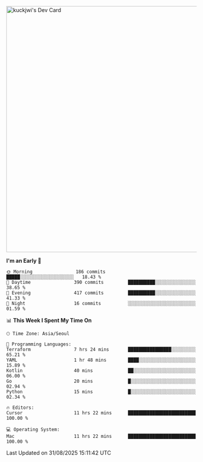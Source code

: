 <a href="https://app.daily.dev/kuckhwancho"><img src="https://api.daily.dev/devcards/v2/efef39c8028947428b3c0b486b9cd9b6.png?r=iz2&type=wide" width="652" alt="kuckjwi's Dev Card"/></a>

<!--START_SECTION:waka-->
**I'm an Early 🐤** 

```text
🌞 Morning                186 commits         █████░░░░░░░░░░░░░░░░░░░░   18.43 % 
🌆 Daytime                390 commits         ██████████░░░░░░░░░░░░░░░   38.65 % 
🌃 Evening                417 commits         ██████████░░░░░░░░░░░░░░░   41.33 % 
🌙 Night                  16 commits          ░░░░░░░░░░░░░░░░░░░░░░░░░   01.59 % 
```


📊 **This Week I Spent My Time On** 

```text
🕑︎ Time Zone: Asia/Seoul

💬 Programming Languages: 
Terraform                7 hrs 24 mins       ████████████████░░░░░░░░░   65.21 % 
YAML                     1 hr 48 mins        ████░░░░░░░░░░░░░░░░░░░░░   15.89 % 
Kotlin                   40 mins             ██░░░░░░░░░░░░░░░░░░░░░░░   06.00 % 
Go                       20 mins             █░░░░░░░░░░░░░░░░░░░░░░░░   02.94 % 
Python                   15 mins             █░░░░░░░░░░░░░░░░░░░░░░░░   02.34 % 

🔥 Editors: 
Cursor                   11 hrs 22 mins      █████████████████████████   100.00 % 

💻 Operating System: 
Mac                      11 hrs 22 mins      █████████████████████████   100.00 % 
```


 Last Updated on 31/08/2025 15:11:42 UTC
<!--END_SECTION:waka-->

